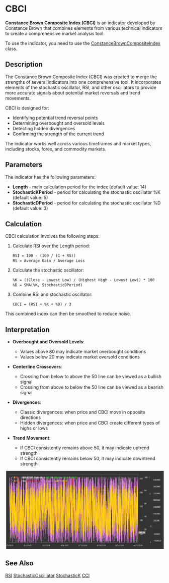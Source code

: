 # CBCI

**Constance Brown Composite Index (CBCI)** is an indicator developed by Constance Brown that combines elements from various technical indicators to create a comprehensive market analysis tool.

To use the indicator, you need to use the [ConstanceBrownCompositeIndex](xref:StockSharp.Algo.Indicators.ConstanceBrownCompositeIndex) class.

## Description

The Constance Brown Composite Index (CBCI) was created to merge the strengths of several indicators into one comprehensive tool. It incorporates elements of the stochastic oscillator, RSI, and other oscillators to provide more accurate signals about potential market reversals and trend movements.

CBCI is designed for:
- Identifying potential trend reversal points
- Determining overbought and oversold levels
- Detecting hidden divergences
- Confirming the strength of the current trend

The indicator works well across various timeframes and market types, including stocks, forex, and commodity markets.

## Parameters

The indicator has the following parameters:
- **Length** - main calculation period for the index (default value: 14)
- **StochasticKPeriod** - period for calculating the stochastic oscillator %K (default value: 5)
- **StochasticDPeriod** - period for calculating the stochastic oscillator %D (default value: 3)

## Calculation

CBCI calculation involves the following steps:

1. Calculate RSI over the Length period:
   ```
   RSI = 100 - (100 / (1 + RS))
   RS = Average Gain / Average Loss
   ```

2. Calculate the stochastic oscillator:
   ```
   %K = ((Close - Lowest Low) / (Highest High - Lowest Low)) * 100
   %D = SMA(%K, StochasticDPeriod)
   ```

3. Combine RSI and stochastic oscillator:
   ```
   CBCI = (RSI + %K + %D) / 3
   ```

This combined index can then be smoothed to reduce noise.

## Interpretation

- **Overbought and Oversold Levels**: 
  - Values above 80 may indicate market overbought conditions
  - Values below 20 may indicate market oversold conditions

- **Centerline Crossovers**:
  - Crossing from below to above the 50 line can be viewed as a bullish signal
  - Crossing from above to below the 50 line can be viewed as a bearish signal

- **Divergences**:
  - Classic divergences: when price and CBCI move in opposite directions
  - Hidden divergences: when price and CBCI create different types of highs or lows

- **Trend Movement**:
  - If CBCI consistently remains above 50, it may indicate uptrend strength
  - If CBCI consistently remains below 50, it may indicate downtrend strength

![indicator_constance_brown_composite_index](../../../../images/indicator_constance_brown_composite_index.png)

## See Also

[RSI](rsi.md)
[StochasticOscillator](stochastic_oscillator.md)
[StochasticK](stochastic_oscillator_k%.md)
[CCI](cci.md)